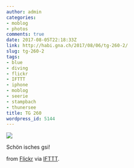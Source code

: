 ```yaml
---
author: admin
categories:
- moblog
- photos
comments: true
date: 2017-08-05T22:18:33Z
link: http://habi.gna.ch/2017/08/06/tg-260-2/
slug: tg-260-2
tags:
- blue
- diving
- flickr
- IFTTT
- iphone
- moblog
- seerie
- stampbach
- thunersee
title: TG 260
wordpress_id: 5144
---
```


![](http://ift.tt/2hysjYg)  

Schön isches gsi!  

from [Flickr](http://ift.tt/2fhyzmK) via [IFTTT](http://ift.tt/1c4nCfM).
